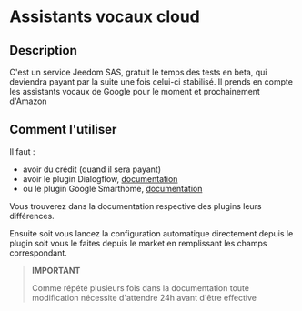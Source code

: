 # Assistants vocaux cloud

## Description

C'est un service Jeedom SAS, gratuit le temps des tests en beta, qui deviendra payant par la suite une fois celui-ci stabilisé. Il prends en compte les assistants vocaux de Google pour le moment et prochainement d'Amazon

## Comment l'utiliser 

Il faut : 

- avoir du crédit (quand il sera payant)
- avoir le plugin Dialogflow, [documentation](https://jeedom.github.io/plugin-dialogflow/fr_FR/)
- ou le plugin Google Smarthome, [documentation](https://jeedom.github.io/plugin-gsh/fr_FR/)

Vous trouverez dans la documentation respective des plugins leurs différences.

Ensuite soit vous lancez la configuration automatique directement depuis le plugin soit vous le faites depuis le market en remplissant les champs correspondant.

>**IMPORTANT**
>
>Comme répété plusieurs fois dans la documentation toute modification nécessite d'attendre 24h avant d'être effective
